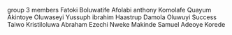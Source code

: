 group 3 members
Fatoki Boluwatife
Afolabi anthony
Komolafe Quayum
Akintoye Oluwaseyi
Yussuph ibrahim
Haastrup Damola
Oluwuyi Success
Taiwo Kristiloluwa Abraham
Ezechi Nweke
Makinde Samuel
Adeoye Korede